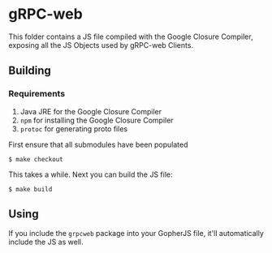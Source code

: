 # gRPC-web
This folder contains a JS file compiled with the Google Closure Compiler,
exposing all the JS Objects used by gRPC-web Clients.

## Building
### Requirements
 1. Java JRE for the Google Closure Compiler
 1. `npm` for installing the Google Closure Compiler
 1. `protoc` for generating proto files

First ensure that all submodules have been populated

```
$ make checkout
```

This takes a while. Next you can build the JS file:

```
$ make build
```

## Using
If you include the `grpcweb` package into your GopherJS file,
it'll automatically include the JS as well.
